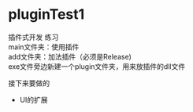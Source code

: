 # pluginTest1

插件式开发 练习  
main文件夹：使用插件  
add文件夹：加法插件（必须是Release)  
exe文件旁边新建一个plugin文件夹，用来放插件的dll文件  

接下来要做的
- UI的扩展
